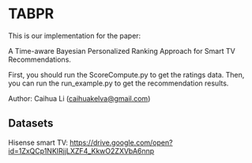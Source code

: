 # TABPR

This is our implementation for the paper:

A Time-aware Bayesian Personalized Ranking Approach for Smart TV Recommendations.

First, you should run the ScoreCompute.py to get the ratings data.
Then, you can run the run_example.py to get the recommendation results. 

Author: Caihua Li (caihuakelva@gmail.com)

## Datasets

Hisense smart TV: https://drive.google.com/open?id=1ZxQCp1NKIRjjLXZF4_KkwO2ZXVbA6nnp

